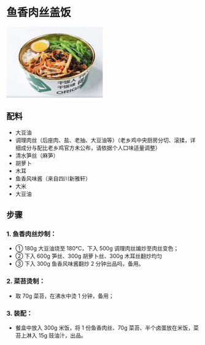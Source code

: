 # 鱼香肉丝盖饭

![鱼香肉丝盖饭](../images/鱼香肉丝盖饭.png)

## 配料

- 大豆油
- 调理肉丝（后座肉、盐、老抽、大豆油等）（老乡鸡中央厨房分切、滚揉，详细成分与配比老乡鸡官方未公布，请依据个人口味适量调整）
- 清水笋丝（麻笋）
- 胡萝卜
- 木耳
- 鱼香风味酱（来自四川新雅轩）
- 大米
- 大豆油

## 步骤

### 1. 鱼香肉丝炒制：

- ① 180g 大豆油烧至 180℃，下入 500g 调理肉丝煸炒至肉丝变色；
- ② 下入 600g 笋丝、300g 胡萝卜丝、300g 木耳丝翻炒均匀
- ③ 下入 300g 鱼香风味酱翻炒 2 分钟出品吗，备用。

### 2. 菜苔烫制：

- 取 70g 菜苔，在沸水中烫 1 分钟，备用；

### 3. 装配：

- 餐盒中放入 300g 米饭，将 1 份鱼香肉丝、70g 菜苔、半个卤蛋放在米饭，菜苔上淋入 15g 豉油汁，出品。
